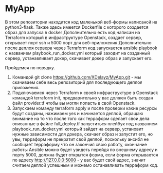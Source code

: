 # MyApp
В этом репозитории находится код маленькой веб-формы написаной на python3-flask.
Также здесь имеется Dockerfile с которого создается образ для запуска в docker
Дополнительно есть код написан на Terraform который в инфраструктуре Openstack, создает сервер, открывает порт ssh и 5000 порт для веб-приложения
Дополнительно после деплоя сервера через Terraform код запускается ansible playbook с названием playbook_run_docker.yml который заходит на созданный 
сервер, устанавливает докер, скачивает докер образ и запускает его.

Пройдемся по порядку.

1. Командой git clone https://github.com/XDelayz/MyApp.git - мы скачиваем себе весь репозиторий для последующего деплоя приложения.
2. Подключаемся через Terraform к своей инфраструктуре в Openstack командой terraform init, предварительно у вас должен быть создан файл provider.tf чтобы вы могли попасть в свой Openstack.
3. Запускаем команду terraform apply и после проверки какие ресурсы будут созданы, нажимаем yes и начинается деплой, обращаю внимание на то что после того как терраформ сделает свои дела
   описанные в файле full_deploy.tf запуститься плейбук под названием playbook_run_docker.yml который зайдет на сервер, установит нужные зависимости для докера, скачает образ и запустит его,
   но увы, терраформ не прекратит свой деплой, поскольку ансибл не сообщает терраформу что он закончил свою работу, окончание работы Ansible можно будет увидеть перейдя по внешнему адресу и порту 5000,
   должна будет открытся форма, если форма открывается по адресу http://127.0.0.0:5000 - у вас будет свой адрес, значит считаем деплой успешным и можемо останавливать терраформ код.


